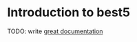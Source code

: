 # Introduction to best5

TODO: write [great documentation](http://jacobian.org/writing/what-to-write/)
